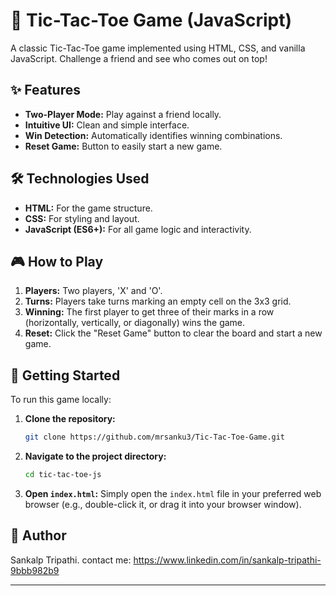 # 🚀 Tic-Tac-Toe Game (JavaScript)

A classic Tic-Tac-Toe game implemented using HTML, CSS, and vanilla JavaScript. Challenge a friend and see who comes out on top!

## ✨ Features

* **Two-Player Mode:** Play against a friend locally.
* **Intuitive UI:** Clean and simple interface.
* **Win Detection:** Automatically identifies winning combinations.
* **Reset Game:** Button to easily start a new game.

## 🛠️ Technologies Used

* **HTML:** For the game structure.
* **CSS:** For styling and layout.
* **JavaScript (ES6+):** For all game logic and interactivity.

## 🎮 How to Play

1.  **Players:** Two players, 'X' and 'O'.
2.  **Turns:** Players take turns marking an empty cell on the 3x3 grid.
3.  **Winning:** The first player to get three of their marks in a row (horizontally, vertically, or diagonally) wins the game.
5.  **Reset:** Click the "Reset Game" button to clear the board and start a new game.

## 🚀 Getting Started

To run this game locally:

1.  **Clone the repository:**
    ```bash
    git clone https://github.com/mrsanku3/Tic-Tac-Toe-Game.git
    ```
2.  **Navigate to the project directory:**
    ```bash
    cd tic-tac-toe-js
    ```
3.  **Open `index.html`:** Simply open the `index.html` file in your preferred web browser (e.g., double-click it, or drag it into your browser window).


## 👤 Author

Sankalp Tripathi.
contact me: https://www.linkedin.com/in/sankalp-tripathi-9bbb982b9

---












